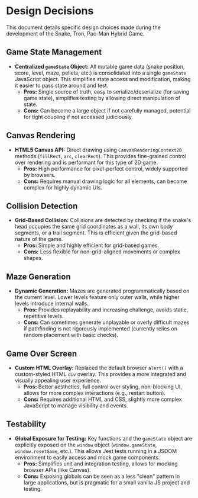 
# Design Decisions

This document details specific design choices made during the development of the Snake, Tron, Pac-Man Hybrid Game.

## Game State Management

*   **Centralized `gameState` Object:** All mutable game data (snake position, score, level, maze, pellets, etc.) is consolidated into a single `gameState` JavaScript object. This simplifies state access and modification, making it easier to pass state around and test.
    *   **Pros:** Single source of truth, easy to serialize/deserialize (for saving game state), simplifies testing by allowing direct manipulation of state.
    *   **Cons:** Can become a large object if not carefully managed, potential for tight coupling if not accessed judiciously.

## Canvas Rendering

*   **HTML5 Canvas API:** Direct drawing using `CanvasRenderingContext2D` methods (`fillRect`, `arc`, `clearRect`). This provides fine-grained control over rendering and is performant for this type of 2D game.
    *   **Pros:** High performance for pixel-perfect control, widely supported by browsers.
    *   **Cons:** Requires manual drawing logic for all elements, can become complex for highly dynamic UIs.

## Collision Detection

*   **Grid-Based Collision:** Collisions are detected by checking if the snake's head occupies the same grid coordinates as a wall, its own body segments, or a trail segment. This is efficient given the grid-based nature of the game.
    *   **Pros:** Simple and highly efficient for grid-based games.
    *   **Cons:** Less flexible for non-grid-aligned movements or complex shapes.

## Maze Generation

*   **Dynamic Generation:** Mazes are generated programmatically based on the current level. Lower levels feature only outer walls, while higher levels introduce internal walls.
    *   **Pros:** Provides replayability and increasing challenge, avoids static, repetitive levels.
    *   **Cons:** Can sometimes generate unplayable or overly difficult mazes if pathfinding is not rigorously implemented (currently relies on random placement with basic checks).

## Game Over Screen

*   **Custom HTML Overlay:** Replaced the default browser `alert()` with a custom-styled HTML `div` overlay. This provides a more integrated and visually appealing user experience.
    *   **Pros:** Better aesthetics, full control over styling, non-blocking UI, allows for more complex interactions (e.g., restart button).
    *   **Cons:** Requires additional HTML and CSS, slightly more complex JavaScript to manage visibility and events.

## Testability

*   **Global Exposure for Testing:** Key functions and the `gameState` object are explicitly exposed on the `window` object (`window.gameState`, `window.resetGame`, etc.). This allows Jest tests running in a JSDOM environment to easily access and mock game components.
    *   **Pros:** Simplifies unit and integration testing, allows for mocking browser APIs (like Canvas).
    *   **Cons:** Exposing globals can be seen as a less "clean" pattern in large applications, but is pragmatic for a small vanilla JS project and testing.
